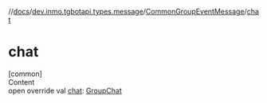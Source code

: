//[docs](../../../index.md)/[dev.inmo.tgbotapi.types.message](../index.md)/[CommonGroupEventMessage](index.md)/[chat](chat.md)



# chat  
[common]  
Content  
open override val [chat](chat.md): [GroupChat](../../dev.inmo.tgbotapi.types.chat.abstracts/-group-chat/index.md)  




